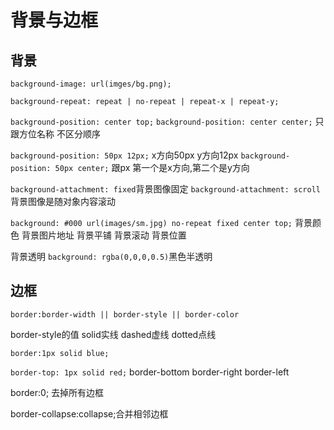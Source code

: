 # 背景与边框

## 背景

`background-image: url(imges/bg.png);`

`background-repeat: repeat | no-repeat | repeat-x | repeat-y;`

`background-position: center top;`
`background-position: center center;`
只跟方位名称 不区分顺序

`background-position: 50px 12px;`
x方向50px y方向12px
`background-position: 50px center;`
跟px 第一个是x方向,第二个是y方向

`background-attachment: fixed`背景图像固定
`background-attachment: scroll`背景图像是随对象内容滚动

`background: #000 url(images/sm.jpg) no-repeat fixed center top;`
背景颜色 背景图片地址 背景平铺 背景滚动 背景位置

背景透明
`background: rgba(0,0,0,0.5)`黑色半透明

## 边框

`border:border-width || border-style || border-color`

border-style的值
  solid实线
  dashed虚线
  dotted点线

`border:1px solid blue;`

`border-top: 1px solid red;`
  border-bottom
  border-right
  border-left

border:0; 去掉所有边框

border-collapse:collapse;合并相邻边框
